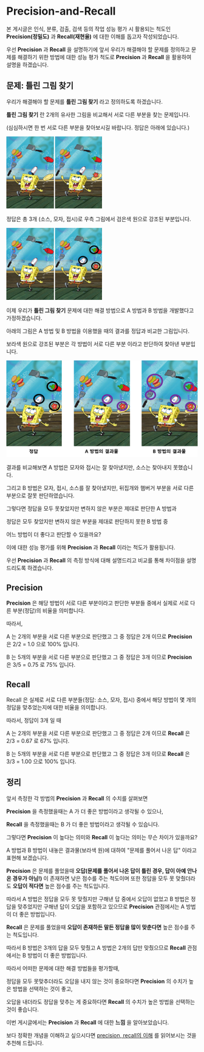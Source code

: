 # Precision-and-Recall

본 게시글은 인식, 분류, 검출, 검색 등의 작업 성능 평가 시 활용되는 척도인 **Precision(정밀도)** 과 **Recall(재현율)** 에 대한 이해를 돕고자 작성되었습니다. 

우선 **Precision** 과 **Recall** 을 설명하기에 앞서 우리가 해결해야 할 문제를 정의하고 문제를 해결하기 위한 방법에 대한 성능 평가 척도로 **Precision** 과 **Recall** 을 활용하여 설명을 하겠습니다.

## 문제: 틀린 그림 찾기

우리가 해결해야 할 문제를 **틀린 그림 찾기** 라고 정의하도록 하겠습니다.

**틀린 그림 찾기** 란 2개의 유사한 그림을 비교해서 서로 다른 부분을 찾는 문제입니다.

(심심하시면 한 번 서로 다른 부분을 찾아보시길 바랍니다. 정답은 아래에 있습니다.)

<img src="./figures/sponge.jpg" width="50%">

정답은 총 3개 (소스, 모자, 접시)로 우측 그림에서 검은색 원으로 강조된 부분입니다.

<img src="./figures/answer.png" width="50%">

이제 우리가 **틀린 그림 찾기** 문제에 대한 해결 방법으로 A 방법과 B 방법을 개발했다고 가정하겠습니다.

아래의 그림은 A 방법 및 B 방법을 이용했을 때의 결과를 정답과 비교한 그림입니다. 

보라색 원으로 강조된 부분은 각 방법이 서로 다른 부분 이라고 판단하여 찾아낸 부분입니다.

![results](./figures/results.png)

결과를 비교해보면 A 방법은 모자와 접시는 잘 찾아냈지만, 소스는 찾아내지 못했습니다. 

그리고 B 방법은 모자, 접시, 소스를 잘 찾아냈지만, 뒤집개와 햄버거 부분을 서로 다른 부분으로 잘못 판단하였습니다.

그렇다면 정답을 모두 못찾았지만 변하지 않은 부분은 제대로 판단한 A 방법과 

정답은 모두 찾았지만 변하지 않은 부분을 제대로 판단하지 못한 B 방법 중 

어느 방법이 더 좋다고 판단할 수 있을까요?

이에 대한 성능 평가를 위해 **Precision** 과 **Recall** 이라는 척도가 활용됩니다.

우선 **Precision** 과 **Recall** 의 측정 방식에 대해 설명드리고 비교를 통해 차이점을 설명드리도록 하겠습니다.

## Precision

**Precision** 은 해당 방법이 서로 다른 부분이라고 판단한 부분들 중에서 실제로 서로 다른 부분(정답)의 비율을 의미합니다.

따라서,

A 는 2개의 부분을 서로 다른 부분으로 판단했고 그 중 정답은 2개 이므로 **Precision** 은 2/2 = 1.0 으로 100% 입니다. 

B 는 5개의 부분을 서로 다른 부분으로 판단했고 그 중 정답은 3개 이므로 **Precision** 은 3/5 = 0.75 로 75% 입니다.

## Recall

Recall 은 실제로 서로 다른 부분들(정답: 소스, 모자, 접시) 중에서 해당 방법이 몇 개의 정답을 맞추었는지에 대한 비율을 의미합니다.

따라서, 정답이 3개 일 때

A 는 2개의 부분을 서로 다른 부분으로 판단했고 그 중 정답은 2개 이므로 **Recall** 은 2/3 = 0.67 로 67% 입니다. 

B 는 5개의 부분을 서로 다른 부분으로 판단했고 그 중 정답은 3개 이므로 **Recall** 은 3/3 = 1.00 으로 100% 입니다.

## 정리

앞서 측정한 각 방법의 **Precision** 과 **Recall** 의 수치를 살펴보면 

**Precision** 을 측정했을때는 A 가 더 좋은 방법이라고 생각될 수 있으나, 

**Recall** 을 측정했을때는 B 가 더 좋은 방법이라고 생각될 수 있습니다.

그렇다면 **Precision** 이 높다는 의미와 **Recall** 이 높다는 의미는 무슨 차이가 있을까요?

A 방법과 B 방법이 내놓은 결과물(보라색 원)에 대하여 "문제를 풀어서 나온 답" 이라고 표현해 보겠습니다.

**Precision** 은 문제를 풀었을때 **오답(문제를 풀어서 나온 답이 틀린 경우, 답이 아예 안나온 경우가 아님!)** 이 존재하면 낮은 점수를 주는 척도이며 또한 정답을 모두 못 맞췄더라도 **오답이 적다면** 높은 점수를 주는 척도입니다.

따라서 A 방법은 정답을 모두 못 맞췄지만 구해낸 답 중에서 오답이 없었고 B 방법은 정답을 맞추었지만 구해낸 답이 오답을 포함하고 있으므로 **Precision** 관점에서는 A 방법이 더 좋은 방법입니다. 

**Recall** 은 문제를 풀었을때 **오답이 존재하든 말든 정답을 많이 맞춘다면** 높은 점수를 주는 척도입니다.

따라서 B 방법은 3개의 답을 모두 맞췄고 A 방법은 2개의 답만 맞췄으므로 **Recall** 관점에서는 B 방법이 더 좋은 방법입니다.

따라서 어떠한 문제에 대한 해결 방법들을 평가할때,

정답을 모두 못맞추더라도 오답을 내지 않는 것이 중요하다면 **Precision** 의 수치가 높은 방법을 선택하는 것이 좋고, 

오답을 내더라도 정답을 맞추는 게 중요하다면 **Recall** 의 수치가 높은 방법을 선택하는 것이 좋습니다.

이번 게시글에서는 **Precision** 과 **Recall** 에 대한 **느낌** 을 알아보았습니다. 

보다 정확한 개념을 이해하고 싶으시다면 [precision, recall의 이해](https://darkpgmr.tistory.com/162) 를 읽어보시는 것을 추천해 드립니다.

